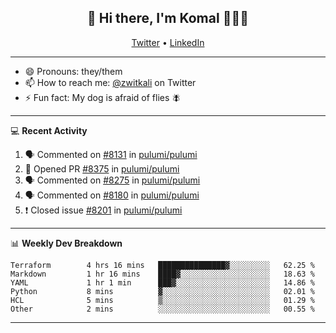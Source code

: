 <h2 align="center"> 👋 Hi there, I'm Komal 🧑🏾‍💻 </h2>
<p align="center">
    <a href="https://twitter.com/zwitkali">Twitter</a> •
    <a href="https://www.linkedin.com/in/komal-ali/">LinkedIn</a>
</p>

--------

- 😄 Pronouns: they/them
- 📫 How to reach me: [@zwitkali](https://twitter.com/zwitkali) on Twitter
- ⚡ Fun fact: My dog is afraid of flies 🪰

--------
💻 **Recent Activity**

<!--START_SECTION:activity-->
1. 🗣 Commented on [#8131](https://github.com/pulumi/pulumi/issues/8131) in [pulumi/pulumi](https://github.com/pulumi/pulumi)
2. 💪 Opened PR [#8375](https://github.com/pulumi/pulumi/pull/8375) in [pulumi/pulumi](https://github.com/pulumi/pulumi)
3. 🗣 Commented on [#8275](https://github.com/pulumi/pulumi/issues/8275) in [pulumi/pulumi](https://github.com/pulumi/pulumi)
4. 🗣 Commented on [#8180](https://github.com/pulumi/pulumi/issues/8180) in [pulumi/pulumi](https://github.com/pulumi/pulumi)
5. ❗️ Closed issue [#8201](https://github.com/pulumi/pulumi/issues/8201) in [pulumi/pulumi](https://github.com/pulumi/pulumi)
<!--END_SECTION:activity-->

--------

📊 **Weekly Dev Breakdown**
<!--START_SECTION:waka-->

```text
Terraform        4 hrs 16 mins   ███████████████▓░░░░░░░░░   62.25 %
Markdown         1 hr 16 mins    ████▓░░░░░░░░░░░░░░░░░░░░   18.63 %
YAML             1 hr 1 min      ███▓░░░░░░░░░░░░░░░░░░░░░   14.86 %
Python           8 mins          ▓░░░░░░░░░░░░░░░░░░░░░░░░   02.01 %
HCL              5 mins          ▒░░░░░░░░░░░░░░░░░░░░░░░░   01.29 %
Other            2 mins          ░░░░░░░░░░░░░░░░░░░░░░░░░   00.55 %
```

<!--END_SECTION:waka-->

--------

